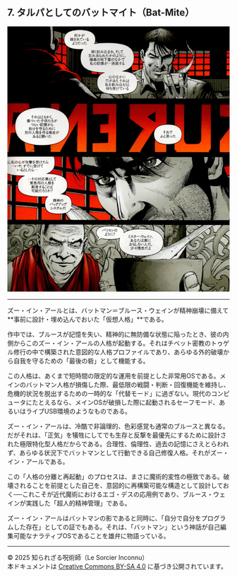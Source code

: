 ## 7. タルパとしてのバットマイト（Bat-Mite）

<div align="center">
 <img src="tougel_02.jpg" width="600">
</div>

---

ズー・イン・アールとは、バットマン＝ブルース・ウェインが精神崩壊に備えて**事前に設計・埋め込んでおいた「仮想人格」**である。

作中では、ブルースが記憶を失い、精神的に無防備な状態に陥ったとき、彼の内側からこのズー・イン・アールの人格が起動する。それはチベット密教のトゥゲル修行の中で構築された意図的な人格プロファイルであり、あらゆる外的破壊から自我を守るための「最後の砦」として機能する。

この人格は、あくまで短時間の限定的な運用を前提とした非常用OSである。メインのバットマン人格が損傷した際、最低限の戦闘・判断・回復機能を維持し、危機的状況を脱出するための一時的な「代替モード」に過ぎない。現代のコンピュータにたとえるなら、メインOSが破損した際に起動されるセーフモード、あるいはライブUSB環境のようなものである。

ズー・イン・アールは、冷酷で非論理的、色彩感覚も通常のブルースと異なる。だがそれは、「正気」を犠牲にしてでも生存と反撃を最優先にするために設計された極限特化型人格だからである。合理性、倫理性、過去の記憶にさえとらわれず、あらゆる状況下でバットマンとして行動できる自己修復人格。それがズー・イン・アールである。

この「人格の分離と再起動」のプロセスは、まさに魔術的変性の極致である。破壊されることを前提とした自己を、意図的に再構築可能な構造として設計しておく──これこそが近代魔術におけるエゴ・デスの応用例であり、ブルース・ウェインが実践した「超人的精神管理」である。

ズー・イン・アールはバットマンの影であると同時に、「自分で自分をプログラムした存在」としての証でもある。それは、「バットマン」という神話が自己編集可能なナラティブOSであることを雄弁に物語っている。

---

© 2025 知られざる呪術師（Le Sorcier Inconnu）  
本ドキュメントは [Creative Commons BY-SA 4.0](https://creativecommons.org/licenses/by-sa/4.0/deed.ja) に基づき公開されています。
